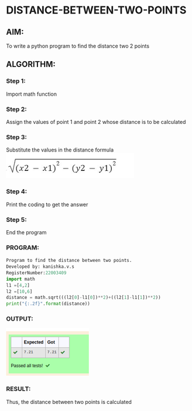 # DISTANCE-BETWEEN-TWO-POINTS

## AIM:
To write a python program to find the distance two 2 points
## ALGORITHM:
### Step 1: 
Import math function

### Step 2: 
Assign the values of point 1 and point 2 whose distance is to be calculated
### Step 3: 
Substitute the values in the distance formula  ![formula](/154259149-8112ebd3-30fe-4b4d-8101-66632e924678.jpeg)
### Step 4: 
Print the coding to get the answer

### Step 5: 
End the program

### PROGRAM:
```python
Program to find the distance between two points.
Developed by: kanishka.v.s
RegisterNumber:22003409
import math
l1 =[4,2]
l2 =[10,6]
distance = math.sqrt(((l2[0]-l1[0])**2)+((l2[1]-l1[1])**2))
print("{:.2f}".format(distance))
```
  
### OUTPUT:
![OUTPUT](/output.png)


### RESULT:
Thus, the distance between two points is calculated
